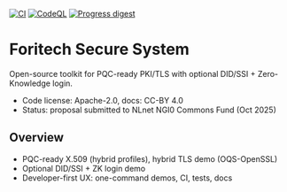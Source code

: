 [![CI](https://github.com/foritech-secure-system/foritech-secure-system/actions/workflows/ci.yml/badge.svg)](https://github.com/foritech-secure-system/foritech-secure-system/actions/workflows/ci.yml)
[![CodeQL](https://github.com/foritech-secure-system/foritech-secure-system/actions/workflows/codeql.yml/badge.svg)](https://github.com/foritech-secure-system/foritech-secure-system/actions/workflows/codeql.yml)
[![Progress digest](https://github.com/foritech-secure-system/foritech-secure-system/actions/workflows/progress-digest.yml/badge.svg)](https://github.com/foritech-secure-system/foritech-secure-system/actions/workflows/progress-digest.yml)
# Foritech Secure System

Open-source toolkit for PQC-ready PKI/TLS with optional DID/SSI + Zero-Knowledge login.
- Code license: Apache-2.0, docs: CC-BY 4.0
- Status: proposal submitted to NLnet NGI0 Commons Fund (Oct 2025)

## Overview
- PQC-ready X.509 (hybrid profiles), hybrid TLS demo (OQS-OpenSSL)
- Optional DID/SSI + ZK login demo
- Developer-first UX: one-command demos, CI, tests, docs
